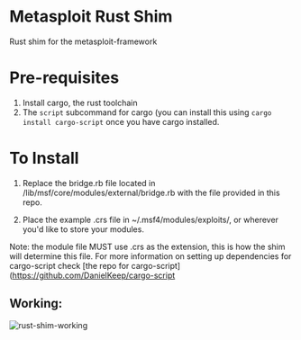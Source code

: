 
# Metasploit Rust Shim
Rust shim for the metasploit-framework

# Pre-requisites 
1. Install cargo, the rust toolchain
2. The `script` subcommand for cargo (you can install this using `cargo install cargo-script` once you have cargo installed.

# To Install

1. Replace the bridge.rb file located in <your base msf framework directory>/lib/msf/core/modules/external/bridge.rb
  with the file provided in this repo.
  
2. Place the example .crs file in ~/.msf4/modules/exploits/, or wherever you'd like to store your modules.

Note: the module file MUST use .crs as the extension, this is how the shim will determine this file.
For more information on setting up dependencies for cargo-script check [the repo for cargo-script](https://github.com/DanielKeep/cargo-script
  
## Working:
  
  ![rust-shim-working](https://user-images.githubusercontent.com/30613497/125356809-59d30580-e32c-11eb-8908-5da4a30299fb.png)
